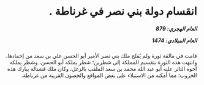 <h1 dir="rtl">انقسام دولة بني نصر في غرناطة .</h1>

<h5 dir="rtl">العام الهجري:  879

العام الميلادي: 1474

</h5>

<p dir="rtl">قامت في مالقة ثورة ولم يُفلح ملك بني نصر الأمير أبو الحسن علي بن سعد من إخمادها، وانتهت هذه الثورة بتقسيم المملكة إلى شطرين؛ شطر يملكه أبو الحسن، وشطر يملكه أخوه الثائر عليه أبو عبد الله محمد بن سعد الملقب بالزغل، وكان ملك قشتالة يبارك هذه الحروب؛ مما أمكنه من الاستيلاء على بعض المواقع والحصون القريبة من غرناطة.</p></br>
